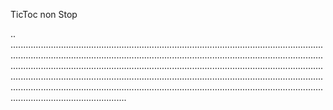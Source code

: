TicToc non Stop

..
..........................................................................................................................................................................................................................................................................................................................................................................................................................................................................................................................................................................................................................................................................................